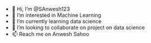 - 👋 Hi, I’m @SAnwesh123
- 👀 I’m interested in Machine Learning
- 🌱 I’m currently learning data science
- 💞️ I’m looking to collaborate on project on data science
- 📫 Reach me on Anwesh Sahoo

<!---
SAnwesh123/SAnwesh123 is a ✨ special ✨ repository because its `README.md` (this file) appears on your GitHub profile.
You can click the Preview link to take a look at your changes.
--->
